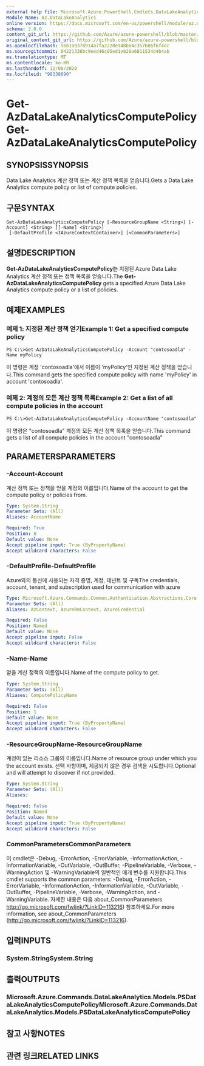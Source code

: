 ```yaml
---
external help file: Microsoft.Azure.PowerShell.Cmdlets.DataLakeAnalytics.dll-Help.xml
Module Name: Az.DataLakeAnalytics
online version: https://docs.microsoft.com/en-us/powershell/module/az.datalakeanalytics/get-azdatalakeanalyticscomputepolicy
schema: 2.0.0
content_git_url: https://github.com/Azure/azure-powershell/blob/master/src/DataLakeAnalytics/DataLakeAnalytics/help/Get-AzDataLakeAnalyticsComputePolicy.md
original_content_git_url: https://github.com/Azure/azure-powershell/blob/master/src/DataLakeAnalytics/DataLakeAnalytics/help/Get-AzDataLakeAnalyticsComputePolicy.md
ms.openlocfilehash: 56b1a9378914a7fa2220e948b64c357b06f6f4dc
ms.sourcegitcommit: 04221336bc9eed46c05ed1e828a6811534d4b4ab
ms.translationtype: MT
ms.contentlocale: ko-KR
ms.lasthandoff: 12/08/2020
ms.locfileid: "98338690"
---
```

# <span data-ttu-id="e1aa6-101">Get-AzDataLakeAnalyticsComputePolicy</span><span class="sxs-lookup"><span data-stu-id="e1aa6-101">Get-AzDataLakeAnalyticsComputePolicy</span></span>

## <span data-ttu-id="e1aa6-102">SYNOPSIS</span><span class="sxs-lookup"><span data-stu-id="e1aa6-102">SYNOPSIS</span></span>
<span data-ttu-id="e1aa6-103">Data Lake Analytics 계산 정책 또는 계산 정책 목록을 얻습니다.</span><span class="sxs-lookup"><span data-stu-id="e1aa6-103">Gets a Data Lake Analytics compute policy or list of compute policies.</span></span>

## <span data-ttu-id="e1aa6-104">구문</span><span class="sxs-lookup"><span data-stu-id="e1aa6-104">SYNTAX</span></span>

```
Get-AzDataLakeAnalyticsComputePolicy [-ResourceGroupName <String>] [-Account] <String> [[-Name] <String>]
 [-DefaultProfile <IAzureContextContainer>] [<CommonParameters>]
```

## <span data-ttu-id="e1aa6-105">설명</span><span class="sxs-lookup"><span data-stu-id="e1aa6-105">DESCRIPTION</span></span>
<span data-ttu-id="e1aa6-106">**Get-AzDataLakeAnalyticsComputePolicy는** 지정된 Azure Data Lake Analytics 계산 정책 또는 정책 목록을 얻습니다.</span><span class="sxs-lookup"><span data-stu-id="e1aa6-106">The **Get-AzDataLakeAnalyticsComputePolicy** gets a specified Azure Data Lake Analytics compute policy or a list of policies.</span></span>

## <span data-ttu-id="e1aa6-107">예제</span><span class="sxs-lookup"><span data-stu-id="e1aa6-107">EXAMPLES</span></span>

### <span data-ttu-id="e1aa6-108">예제 1: 지정된 계산 정책 얻기</span><span class="sxs-lookup"><span data-stu-id="e1aa6-108">Example 1: Get a specified compute policy</span></span>
```
PS C:\>Get-AzDataLakeAnalyticsComputePolicy -Account "contosoadla" -Name myPolicy
```

<span data-ttu-id="e1aa6-109">이 명령은 계정 'contosoadla'에서 이름이 'myPolicy'인 지정된 계산 정책을 얻습니다.</span><span class="sxs-lookup"><span data-stu-id="e1aa6-109">This command gets the specified compute policy with name 'myPolicy' in account 'contosoadla'.</span></span>

### <span data-ttu-id="e1aa6-110">예제 2: 계정의 모든 계산 정책 목록</span><span class="sxs-lookup"><span data-stu-id="e1aa6-110">Example 2: Get a list of all compute policies in the account</span></span>
```
PS C:\>Get-AzDataLakeAnalyticsComputePolicy -AccountName "contosoadla"
```

<span data-ttu-id="e1aa6-111">이 명령은 "contosoadla" 계정의 모든 계산 정책 목록을 얻습니다.</span><span class="sxs-lookup"><span data-stu-id="e1aa6-111">This command gets a list of all compute policies in the account "contosoadla"</span></span>

## <span data-ttu-id="e1aa6-112">PARAMETERS</span><span class="sxs-lookup"><span data-stu-id="e1aa6-112">PARAMETERS</span></span>

### <span data-ttu-id="e1aa6-113">-Account</span><span class="sxs-lookup"><span data-stu-id="e1aa6-113">-Account</span></span>
<span data-ttu-id="e1aa6-114">계산 정책 또는 정책을 얻을 계정의 이름입니다.</span><span class="sxs-lookup"><span data-stu-id="e1aa6-114">Name of the account to get the compute policy or policies from.</span></span>

```yaml
Type: System.String
Parameter Sets: (All)
Aliases: AccountName

Required: True
Position: 0
Default value: None
Accept pipeline input: True (ByPropertyName)
Accept wildcard characters: False
```

### <span data-ttu-id="e1aa6-115">-DefaultProfile</span><span class="sxs-lookup"><span data-stu-id="e1aa6-115">-DefaultProfile</span></span>
<span data-ttu-id="e1aa6-116">Azure와의 통신에 사용되는 자격 증명, 계정, 테넌트 및 구독</span><span class="sxs-lookup"><span data-stu-id="e1aa6-116">The credentials, account, tenant, and subscription used for communication with azure</span></span>

```yaml
Type: Microsoft.Azure.Commands.Common.Authentication.Abstractions.Core.IAzureContextContainer
Parameter Sets: (All)
Aliases: AzContext, AzureRmContext, AzureCredential

Required: False
Position: Named
Default value: None
Accept pipeline input: False
Accept wildcard characters: False
```

### <span data-ttu-id="e1aa6-117">-Name</span><span class="sxs-lookup"><span data-stu-id="e1aa6-117">-Name</span></span>
<span data-ttu-id="e1aa6-118">얻을 계산 정책의 이름입니다.</span><span class="sxs-lookup"><span data-stu-id="e1aa6-118">Name of the compute policy to get.</span></span>

```yaml
Type: System.String
Parameter Sets: (All)
Aliases: ComputePolicyName

Required: False
Position: 1
Default value: None
Accept pipeline input: True (ByPropertyName)
Accept wildcard characters: False
```

### <span data-ttu-id="e1aa6-119">-ResourceGroupName</span><span class="sxs-lookup"><span data-stu-id="e1aa6-119">-ResourceGroupName</span></span>
<span data-ttu-id="e1aa6-120">계정이 있는 리소스 그룹의 이름입니다.</span><span class="sxs-lookup"><span data-stu-id="e1aa6-120">Name of resource group under which you the account exists.</span></span>
<span data-ttu-id="e1aa6-121">선택 사항이며, 제공되지 않은 경우 검색을 시도합니다.</span><span class="sxs-lookup"><span data-stu-id="e1aa6-121">Optional and will attempt to discover if not provided.</span></span>

```yaml
Type: System.String
Parameter Sets: (All)
Aliases:

Required: False
Position: Named
Default value: None
Accept pipeline input: True (ByPropertyName)
Accept wildcard characters: False
```

### <span data-ttu-id="e1aa6-122">CommonParameters</span><span class="sxs-lookup"><span data-stu-id="e1aa6-122">CommonParameters</span></span>
<span data-ttu-id="e1aa6-123">이 cmdlet은 -Debug, -ErrorAction, -ErrorVariable, -InformationAction, -InformationVariable, -OutVariable, -OutBuffer, -PipelineVariable, -Verbose, -WarningAction 및 -WarningVariable의 일반적인 매개 변수를 지원합니다.</span><span class="sxs-lookup"><span data-stu-id="e1aa6-123">This cmdlet supports the common parameters: -Debug, -ErrorAction, -ErrorVariable, -InformationAction, -InformationVariable, -OutVariable, -OutBuffer, -PipelineVariable, -Verbose, -WarningAction, and -WarningVariable.</span></span> <span data-ttu-id="e1aa6-124">자세한 내용은 다음 about_CommonParameters http://go.microsoft.com/fwlink/?LinkID=113216) 참조하세요.</span><span class="sxs-lookup"><span data-stu-id="e1aa6-124">For more information, see about_CommonParameters (http://go.microsoft.com/fwlink/?LinkID=113216).</span></span>

## <span data-ttu-id="e1aa6-125">입력</span><span class="sxs-lookup"><span data-stu-id="e1aa6-125">INPUTS</span></span>

### <span data-ttu-id="e1aa6-126">System.String</span><span class="sxs-lookup"><span data-stu-id="e1aa6-126">System.String</span></span>

## <span data-ttu-id="e1aa6-127">출력</span><span class="sxs-lookup"><span data-stu-id="e1aa6-127">OUTPUTS</span></span>

### <span data-ttu-id="e1aa6-128">Microsoft.Azure.Commands.DataLakeAnalytics.Models.PSDataLakeAnalyticsComputePolicy</span><span class="sxs-lookup"><span data-stu-id="e1aa6-128">Microsoft.Azure.Commands.DataLakeAnalytics.Models.PSDataLakeAnalyticsComputePolicy</span></span>

## <span data-ttu-id="e1aa6-129">참고 사항</span><span class="sxs-lookup"><span data-stu-id="e1aa6-129">NOTES</span></span>

## <span data-ttu-id="e1aa6-130">관련 링크</span><span class="sxs-lookup"><span data-stu-id="e1aa6-130">RELATED LINKS</span></span>
